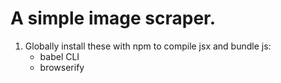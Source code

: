 <h1>A simple image scraper.</h1>

<ol>
<li>
Globally install these with npm to compile jsx and bundle js:
<ul>
<li>babel CLI</li>
<li>browserify</li>
</ul>
</li>
</ol>

